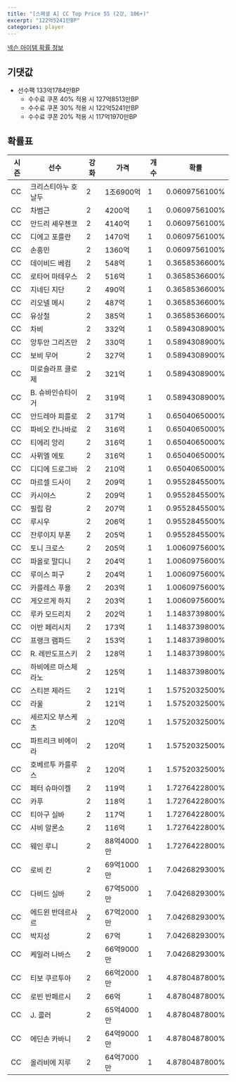 ```yaml
---
title: "[스페셜 A] CC Top Price 55 (2강, 106+)"
excerpt: "122억5241만BP"
categories: player
---
```

[넥슨 아이템 확률 정보](http://iteminfo.nexon.com/probability/fo4?sn=7427)

## 기댓값
  - 선수팩 133억1784만BP
    - 수수료 쿠폰 40% 적용 시 127억8513만BP
    - 수수료 쿠폰 30% 적용 시 122억5241만BP
    - 수수료 쿠폰 20% 적용 시 117억1970만BP


## 확률표

|시즌|선수|강화|가격|개수|확률|
|---|---|---|---|---|---|
|CC|크리스티아누 호날두|2|1조6900억|1|0.0609756100%|
|CC|차범근|2|4200억|1|0.0609756100%|
|CC|안드리 셰우첸코|2|4140억|1|0.0609756100%|
|CC|디에고 포를란|2|1470억|1|0.0609756100%|
|CC|손흥민|2|1360억|1|0.0609756100%|
|CC|데이비드 베컴|2|548억|1|0.3658536600%|
|CC|로타어 마테우스|2|516억|1|0.3658536600%|
|CC|지네딘 지단|2|490억|1|0.3658536600%|
|CC|리오넬 메시|2|487억|1|0.3658536600%|
|CC|유상철|2|385억|1|0.3658536600%|
|CC|차비|2|332억|1|0.5894308900%|
|CC|앙투안 그리즈만|2|330억|1|0.5894308900%|
|CC|보비 무어|2|327억|1|0.5894308900%|
|CC|미로슬라프 클로제|2|321억|1|0.5894308900%|
|CC|B. 슈바인슈타이거|2|319억|1|0.5894308900%|
|CC|안드레아 피를로|2|317억|1|0.6504065000%|
|CC|파비오 칸나바로|2|316억|1|0.6504065000%|
|CC|티에리 앙리|2|316억|1|0.6504065000%|
|CC|사뮈엘 에토|2|316억|1|0.6504065000%|
|CC|디디에 드로그바|2|210억|1|0.6504065000%|
|CC|마르셀 드사이|2|209억|1|0.9552845500%|
|CC|카시야스|2|209억|1|0.9552845500%|
|CC|필립 람|2|207억|1|0.9552845500%|
|CC|루시우|2|206억|1|0.9552845500%|
|CC|잔루이지 부폰|2|205억|1|0.9552845500%|
|CC|토니 크로스|2|205억|1|1.0060975600%|
|CC|파올로 말디니|2|204억|1|1.0060975600%|
|CC|루이스 피구|2|204억|1|1.0060975600%|
|CC|카를레스 푸욜|2|203억|1|1.0060975600%|
|CC|게오르게 하지|2|203억|1|1.0060975600%|
|CC|루카 모드리치|2|202억|1|1.1483739800%|
|CC|이반 페리시치|2|173억|1|1.1483739800%|
|CC|프랭크 램파드|2|153억|1|1.1483739800%|
|CC|R. 레반도프스키|2|128억|1|1.1483739800%|
|CC|하비에르 마스체라노|2|125억|1|1.1483739800%|
|CC|스티븐 제라드|2|121억|1|1.5752032500%|
|CC|라울|2|121억|1|1.5752032500%|
|CC|세르지오 부스케츠|2|120억|1|1.5752032500%|
|CC|파트리크 비에이라|2|120억|1|1.5752032500%|
|CC|호베르투 카를루스|2|120억|1|1.5752032500%|
|CC|페터 슈마이켈|2|119억|1|1.7276422800%|
|CC|카푸|2|118억|1|1.7276422800%|
|CC|티아구 실바|2|117억|1|1.7276422800%|
|CC|샤비 알론소|2|116억|1|1.7276422800%|
|CC|웨인 루니|2|88억4000만|1|1.7276422800%|
|CC|로비 킨|2|69억1000만|1|7.0426829300%|
|CC|다비드 실바|2|67억5000만|1|7.0426829300%|
|CC|에드윈 반데르사르|2|67억2000만|1|7.0426829300%|
|CC|박지성|2|67억|1|7.0426829300%|
|CC|케일러 나바스|2|66억9000만|1|7.0426829300%|
|CC|티보 쿠르투아|2|66억2000만|1|4.8780487800%|
|CC|로빈 반페르시|2|66억|1|4.8780487800%|
|CC|J. 콜러|2|65억4000만|1|4.8780487800%|
|CC|에딘손 카바니|2|64억9000만|1|4.8780487800%|
|CC|올리비에 지루|2|64억7000만|1|4.8780487800%|
